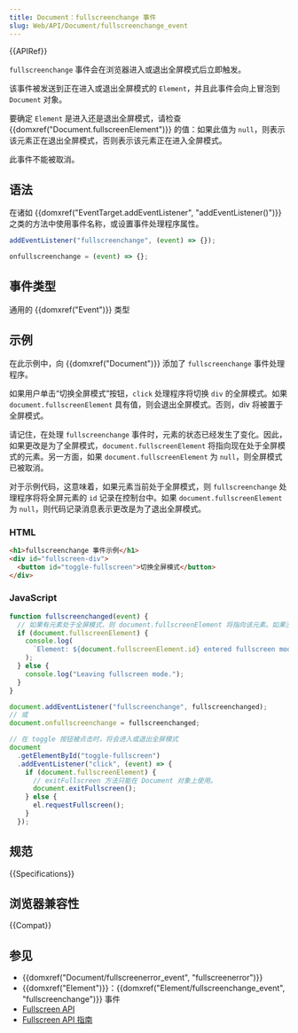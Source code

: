 ```yaml
---
title: Document：fullscreenchange 事件
slug: Web/API/Document/fullscreenchange_event
---
```


{{APIRef}}

`fullscreenchange` 事件会在浏览器进入或退出全屏模式后立即触发。

该事件被发送到正在进入或退出全屏模式的 `Element`，并且此事件会向上冒泡到 `Document` 对象。

要确定 `Element` 是进入还是退出全屏模式，请检查 {{domxref("Document.fullscreenElement")}} 的值：如果此值为 `null`，则表示该元素正在退出全屏模式，否则表示该元素正在进入全屏模式。

此事件不能被取消。

## 语法

在诸如 {{domxref("EventTarget.addEventListener", "addEventListener()")}} 之类的方法中使用事件名称，或设置事件处理程序属性。

```js
addEventListener("fullscreenchange", (event) => {});

onfullscreenchange = (event) => {};
```

## 事件类型

通用的 {{domxref("Event")}} 类型

## 示例

在此示例中，向 {{domxref("Document")}} 添加了 `fullscreenchange` 事件处理程序。

如果用户单击“切换全屏模式”按钮，`click` 处理程序将切换 `div` 的全屏模式。如果 `document.fullscreenElement` 具有值，则会退出全屏模式。否则，div 将被置于全屏模式。

请记住，在处理 `fullscreenchange` 事件时，元素的状态已经发生了变化。因此，如果更改是为了全屏模式，`document.fullscreenElement` 将指向现在处于全屏模式的元素。另一方面，如果 `document.fullscreenElement` 为 `null`，则全屏模式已被取消。

对于示例代码，这意味着，如果元素当前处于全屏模式，则 `fullscreenchange` 处理程序将将全屏元素的 `id` 记录在控制台中。如果 `document.fullscreenElement` 为 `null`，则代码记录消息表示更改是为了退出全屏模式。

### HTML

```html
<h1>fullscreenchange 事件示例</h1>
<div id="fullscreen-div">
  <button id="toggle-fullscreen">切换全屏模式</button>
</div>
```

### JavaScript

```js
function fullscreenchanged(event) {
  // 如果有元素处于全屏模式，则 document.fullscreenElement 将指向该元素。如果没有元素处于全屏模式，则该属性的值为 null。
  if (document.fullscreenElement) {
    console.log(
      `Element: ${document.fullscreenElement.id} entered fullscreen mode.`,
    );
  } else {
    console.log("Leaving fullscreen mode.");
  }
}

document.addEventListener("fullscreenchange", fullscreenchanged);
// 或
document.onfullscreenchange = fullscreenchanged;

// 在 toggle 按钮被点击时，将会进入或退出全屏模式
document
  .getElementById("toggle-fullscreen")
  .addEventListener("click", (event) => {
    if (document.fullscreenElement) {
      // exitFullscreen 方法只能在 Document 对象上使用。
      document.exitFullscreen();
    } else {
      el.requestFullscreen();
    }
  });
```

## 规范

{{Specifications}}

## 浏览器兼容性

{{Compat}}

## 参见

- {{domxref("Document/fullscreenerror_event", "fullscreenerror")}}
- {{domxref("Element")}}：{{domxref("Element/fullscreenchange_event", "fullscreenchange")}} 事件
- [Fullscreen API](/ja/docs/Web/API/Fullscreen_API)
- [Fullscreen API 指南](/ja/docs/Web/API/Fullscreen_API/Guide)
